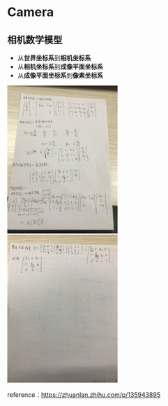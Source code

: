 # Camera



## 相机数学模型

- 从**世界坐标系**到**相机坐标系**
- 从**相机坐标系**到**成像平面坐标系**
- 从**成像平面坐标系**到**像素坐标系**

<img src="..\picture\camera_1.png" alt="camera_1" style="zoom:33%;" />

<img src="..\picture\camera_2.png" alt="camera_2" style="zoom:33%;" />









reference：https://zhuanlan.zhihu.com/p/135943895

